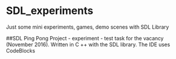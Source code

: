 # SDL_experiments
Just some mini experiments, games, demo scenes with SDL Library

##SDL Ping Pong
Project - experiment - test task for the vacancy (November 2016).
Written in C ++ with the SDL library. The IDE uses CodeBlocks